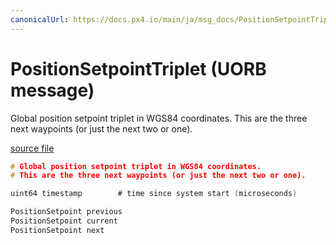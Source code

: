 ```yaml
---
canonicalUrl: https://docs.px4.io/main/ja/msg_docs/PositionSetpointTriplet
---
```


# PositionSetpointTriplet (UORB message)

Global position setpoint triplet in WGS84 coordinates. This are the three next waypoints (or just the next two or one).

[source file](https://github.com/PX4/PX4-Autopilot/blob/release/1.14/msg/PositionSetpointTriplet.msg)

```c
# Global position setpoint triplet in WGS84 coordinates.
# This are the three next waypoints (or just the next two or one).

uint64 timestamp        # time since system start (microseconds)

PositionSetpoint previous
PositionSetpoint current
PositionSetpoint next

```
